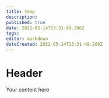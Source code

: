 ```yaml
---
title: temp
description: 
published: true
date: 2022-05-14T13:31:49.206Z
tags: 
editor: markdown
dateCreated: 2022-05-14T13:31:49.206Z
---
```


# Header
Your content here
